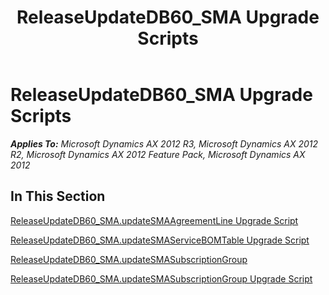 ﻿---
title: ReleaseUpdateDB60_SMA Upgrade Scripts
TOCTitle: ReleaseUpdateDB60_SMA Upgrade Scripts
ms:assetid: 95e9ca8a-d247-4b3f-95fe-8e7120795f57
ms:mtpsurl: https://msdn.microsoft.com/en-us/library/JJ686173(v=AX.60)
ms:contentKeyID: 49709877
ms.date: 05/18/2015
mtps_version: v=AX.60
---

# ReleaseUpdateDB60\_SMA Upgrade Scripts 


_**Applies To:** Microsoft Dynamics AX 2012 R3, Microsoft Dynamics AX 2012 R2, Microsoft Dynamics AX 2012 Feature Pack, Microsoft Dynamics AX 2012_

## In This Section

[ReleaseUpdateDB60\_SMA.updateSMAAgreementLine Upgrade Script](releaseupdatedb60-sma-updatesmaagreementline-upgrade-script.md)

[ReleaseUpdateDB60\_SMA.updateSMAServiceBOMTable Upgrade Script](releaseupdatedb60-sma-updatesmaservicebomtable-upgrade-script.md)

[ReleaseUpdateDB60\_SMA.updateSMASubscriptionGroup](releaseupdatedb60-sma-updatesmasubscriptiongroup.md)

[ReleaseUpdateDB60\_SMA.updateSMASubscriptionGroup Upgrade Script](releaseupdatedb60-sma-updatesmasubscriptiongroup-upgrade-script.md)

  


